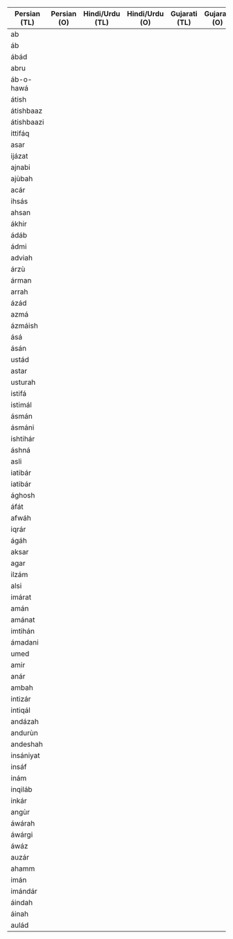 | Persian (TL) | Persian (O) | Hindi/Urdu (TL) | Hindi/Urdu (O) | Gujarati (TL) | Gujarati (O) | English | Media link | Notes |
|--------------|-------------|-----------------|----------------|---------------|--------------|---------|------------|-------|
| ab           |             |                 |                |               |              |         |            |       |
| áb           |             |                 |                |               |              |         |            |       |
| ábád         |             |                 |                |               |              |         |            |       |
| abru         |             |                 |                |               |              |         |            |       |
| áb-o-hawá    |             |                 |                |               |              |         |            |       |
| átish        |             |                 |                |               |              |         |            |       |
| átishbaaz    |             |                 |                |               |              |         |            |       |
| átishbaazi   |             |                 |                |               |              |         |            |       |
| ittifáq      |             |                 |                |               |              |         |            |       |
| asar         |             |                 |                |               |              |         |            |       |
| ijázat       |             |                 |                |               |              |         |            |       |
| ajnabi       |             |                 |                |               |              |         |            |       |
| ajùbah       |             |                 |                |               |              |         |            |       |
| acár         |             |                 |                |               |              |         |            |       |
| ihsás        |             |                 |                |               |              |         |            |       |
| ahsan        |             |                 |                |               |              |         |            |       |
| ákhir        |             |                 |                |               |              |         |            |       |
| ádáb         |             |                 |                |               |              |         |            |       |
| ádmi         |             |                 |                |               |              |         |            |       |
| adviah       |             |                 |                |               |              |         |            |       |
| árzù         |             |                 |                |               |              |         |            |       |
| árman        |             |                 |                |               |              |         |            |       |
| arrah        |             |                 |                |               |              |         |            |       |
| ázád         |             |                 |                |               |              |         |            |       |
| azmá         |             |                 |                |               |              |         |            |       |
| ázmáish      |             |                 |                |               |              |         |            |       |
| ásá          |             |                 |                |               |              |         |            |       |
| ásán         |             |                 |                |               |              |         |            |       |
| ustád        |             |                 |                |               |              |         |            |       |
| astar        |             |                 |                |               |              |         |            |       |
| usturah      |             |                 |                |               |              |         |            |       |
| istifá       |             |                 |                |               |              |         |            |       |
| istimál      |             |                 |                |               |              |         |            |       |
| ásmán        |             |                 |                |               |              |         |            |       |
| ásmáni       |             |                 |                |               |              |         |            |       |
| ishtihár     |             |                 |                |               |              |         |            |       |
| áshná        |             |                 |                |               |              |         |            |       |
| asli         |             |                 |                |               |              |         |            |       |
| iatibár      |             |                 |                |               |              |         |            |       |
| iatibár      |             |                 |                |               |              |         |            |       |
| ághosh       |             |                 |                |               |              |         |            |       |
| áfát         |             |                 |                |               |              |         |            |       |
| afwáh        |             |                 |                |               |              |         |            |       |
| iqrár        |             |                 |                |               |              |         |            |       |
| ágáh         |             |                 |                |               |              |         |            |       |
| aksar        |             |                 |                |               |              |         |            |       |
| agar         |             |                 |                |               |              |         |            |       |
| ilzám        |             |                 |                |               |              |         |            |       |
| alsi         |             |                 |                |               |              |         |            |       |
| imárat       |             |                 |                |               |              |         |            |       |
| amán         |             |                 |                |               |              |         |            |       |
| amánat       |             |                 |                |               |              |         |            |       |
| imtihán      |             |                 |                |               |              |         |            |       |
| ámadani      |             |                 |                |               |              |         |            |       |
| umed         |             |                 |                |               |              |         |            |       |
| amir         |             |                 |                |               |              |         |            |       |
| anár         |             |                 |                |               |              |         |            |       |
| ambah        |             |                 |                |               |              |         |            |       |
| intizár      |             |                 |                |               |              |         |            |       |
| intiqál      |             |                 |                |               |              |         |            |       |
| andázah      |             |                 |                |               |              |         |            |       |
| andurùn      |             |                 |                |               |              |         |            |       |
| andeshah     |             |                 |                |               |              |         |            |       |
| insániyat    |             |                 |                |               |              |         |            |       |
| insáf        |             |                 |                |               |              |         |            |       |
| inám         |             |                 |                |               |              |         |            |       |
| inqiláb      |             |                 |                |               |              |         |            |       |
| inkár        |             |                 |                |               |              |         |            |       |
| angùr        |             |                 |                |               |              |         |            |       |
| áwárah       |             |                 |                |               |              |         |            |       |
| áwárgi       |             |                 |                |               |              |         |            |       |
| áwáz         |             |                 |                |               |              |         |            |       |
| auzár        |             |                 |                |               |              |         |            |       |
| ahamm        |             |                 |                |               |              |         |            |       |
| imán         |             |                 |                |               |              |         |            |       |
| imándár      |             |                 |                |               |              |         |            |       |
| áindah       |             |                 |                |               |              |         |            |       |
| áinah        |             |                 |                |               |              |         |            |       |
| aulád        |             |                 |                |               |              |         |            |       |
